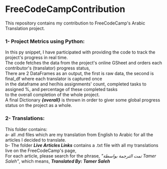 # FreeCodeCampContribution  
This repository contains my contribution to FreeCodeCamp's Arabic Translation project.  
### 1- Project Metrics using Python:  
In this py snippet, I have participated with providing the code to track the project's progress in real time.  
The code fetches the data from the project's online GSheet and orders each contributor's (translator) progress status,  
There are 2 DataFrames as an output, the first is raw data, the second is final_df where each translator is captured once  
in the dataframe and her/his assignments' count, completed tasks to assigned %, and percentage of these completed tasks  
to the overall completion of the whole project.  
A final Dictionary ***{overall}*** is thrown in order to giver some global progress status on the project as a whole.  
  
### 2- Translations:  
This folder contains:  
a- all .md files which are my translation from English to Arabic for all the articles I decided to translate.  
b- The folder ***Live Articles Links*** contains a .txt file with all my translations live on the FreeCodeCamp's page,  
For each article, please search for the phrase, *"تمت الترجمة بواسطة Tamer Saleh"*, which means, ***Translated By: Tamer Saleh***  
